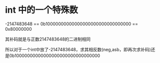 # int 中的一个特殊数

-2147483648 == 0b10000000000000000000000000000000 == 0x80000000

其补码就是与正数2147483648的二进制相同

所以对于一个int中放了-2147483648，求其相反数(neg,asb，即再次求补码)还是0b10000000000000000000000000000000

